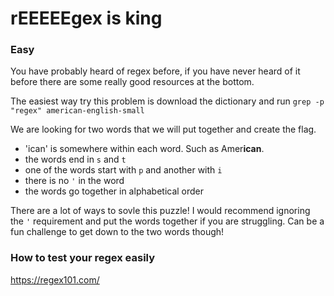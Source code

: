 # rEEEEEgex is king

### Easy

You have probably heard of regex before, if you have never heard of it before there are some really good resources at the bottom.

The easiest way try this problem is download the dictionary and run `grep -p "regex" american-english-small`


We are looking for two words that we will put together and create the flag.
 - 'ican' is somewhere within each word. Such as Amer**ican**. 
 - the words end in `s` and `t`
 - one of the words start with `p` and another with `i`
 - there is no `'` in the word
-  the words go together in alphabetical order


There are a lot of ways to sovle this puzzle! I would recommend ignoring the `'` requirement and put the words together if you are struggling. Can be a fun challenge to get down to the two words though!


### How to test your regex easily
https://regex101.com/